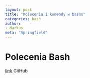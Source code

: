 ```yaml
---
layout: post
title: "Polecenia i komendy w bashu"
categories: bash
author:
- Markus
meta: "Springfield"
---
```


# Polecenia Bash
[link](https://michalmarkus.github.io) GitHub
